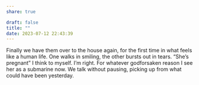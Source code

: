 ```yaml
---
share: true

draft: false
title: ""
date: 2023-07-12 22:43:39
---
```


Finally we have them over to the house again, for the first time in what feels like a human life. One walks in smiling, the other bursts out in tears. “She’s pregnant” I think to myself. I’m right. For whatever godforsaken reason I see her as a submarine now. We talk without pausing, picking up from what could have been yesterday.

